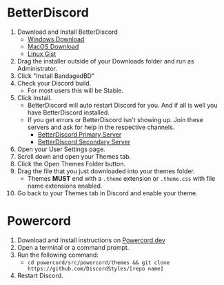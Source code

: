 # BetterDiscord
1. Download and Install BetterDiscord
	- [Windows Download](https://github.com/rauenzi/BBDInstaller/releases/download/v1.0.5/BandagedBD.exe)
	- [MacOS Download](https://github.com/rauenzi/BBDInstaller/releases/download/v1.0.5/BandagedBD_Mac.zip)
	- [Linux Gist](https://gist.github.com/ObserverOfTime/d7e60eb9aa7fe837545c8cb77cf31172)
2. Drag the installer outside of your Downloads folder and run as Administrator.
3. Click "Install BandagedBD"
4. Check your Discord build.
	- For most users this will be Stable.
5. Click Install.
	- BetterDiscord will auto restart Discord for you. And if all is well you have BetterDiscord installed.
	- If you get errors or BetterDiscord isn't showing up. Join these servers and ask for help in the respective channels.
		- [BetterDiscord Primary Server](https://discord.gg/0Tmfo5ZbORCRqbAd)
		- [BetterDiscord Secondary Server](https://discord.gg/2HScm8j)
2. Open your User Settings page.
3. Scroll down and open your Themes tab.
4. Click the Open Themes Folder button.
5. Drag the file that you just downloaded into your themes folder.
	- Themes **MUST** end with a `.theme` extension or `.theme.css` with file name extensions enabled.
6. Go back to your Themes tab in Discord and enable your theme.

# Powercord
1. Download and Install instructions on [Powercord.dev](http://powercord.dev/installation)
2. Open a terminal or a command prompt.
3. Run the following command:
	- `cd powercord/src/powercord/themes && git clone https://github.com/DiscordStyles/[repo name]`
4. Restart Discord.
